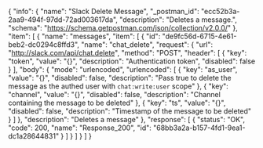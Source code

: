 {
  "info": {
    "name": "Slack Delete Message",
    "_postman_id": "ecc52b3a-2aa9-494f-97dd-72ad003617da",
    "description": "Deletes a message.",
    "schema": "https://schema.getpostman.com/json/collection/v2.0.0/"
  },
  "item": [
    {
      "name": "messages",
      "item": [
        {
          "id": "de9fc56d-6715-4e61-beb2-dc0294c8ffd3",
          "name": "chat_delete",
          "request": {
            "url": "http://slack.com/api/chat.delete",
            "method": "POST",
            "header": [
              {
                "key": "token",
                "value": "{}",
                "description": "Authentication token",
                "disabled": false
              }
            ],
            "body": {
              "mode": "urlencoded",
              "urlencoded": [
                {
                  "key": "as_user",
                  "value": "{}",
                  "disabled": false,
                  "description": "Pass true to delete the message as the authed user with `chat:write:user` scope"
                },
                {
                  "key": "channel",
                  "value": "{}",
                  "disabled": false,
                  "description": "Channel containing the message to be deleted"
                },
                {
                  "key": "ts",
                  "value": "{}",
                  "disabled": false,
                  "description": "Timestamp of the message to be deleted"
                }
              ]
            },
            "description": "Deletes a message"
          },
          "response": [
            {
              "status": "OK",
              "code": 200,
              "name": "Response_200",
              "id": "68bb3a2a-b157-4fd1-9ea1-dc1a28644831"
            }
          ]
        }
      ]
    }
  ]
}